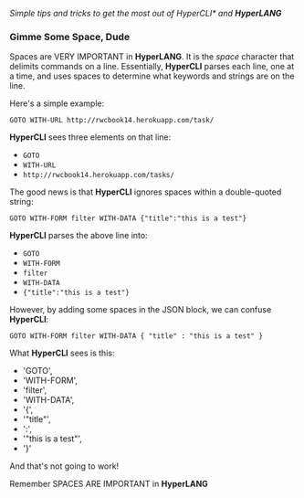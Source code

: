 _Simple tips and tricks to get the most out of *HyperCLI** and **HyperLANG**_


### Gimme Some Space, Dude
Spaces are VERY IMPORTANT in **HyperLANG**. It is the _space_ character that delimits commands on a line. Essentially, **HyperCLI** parses each line, one at a time, and uses spaces to determine what keywords and strings are on the line.

Here's a simple example:

```
GOTO WITH-URL http://rwcbook14.herokuapp.com/task/
```
**HyperCLI** sees three elements on that line:

 * `GOTO`
 * `WITH-URL`
 * `http://rwcbook14.herokuapp.com/tasks/`
 
The good news is that **HyperCLI** ignores spaces within a double-quoted string:

```
GOTO WITH-FORM filter WITH-DATA {"title":"this is a test"}
```  
**HyperCLI** parses the above line into:

 * `GOTO`
 * `WITH-FORM`
 * `filter`
 * `WITH-DATA`
 * `{"title":"this is a test"}`
 
However, by adding some spaces in the JSON block, we can confuse **HyperCLI**:

```
GOTO WITH-FORM filter WITH-DATA { "title" : "this is a test" }
```  
What **HyperCLI** sees is this:

 * 'GOTO',
 * 'WITH-FORM',
 * 'filter',
 * 'WITH-DATA',
 * '{',
 * '"title"',
 * ':',
 * '"this is a test"',
 * '}'

And that's not going to work!

Remember SPACES ARE IMPORTANT in **HyperLANG**
 

